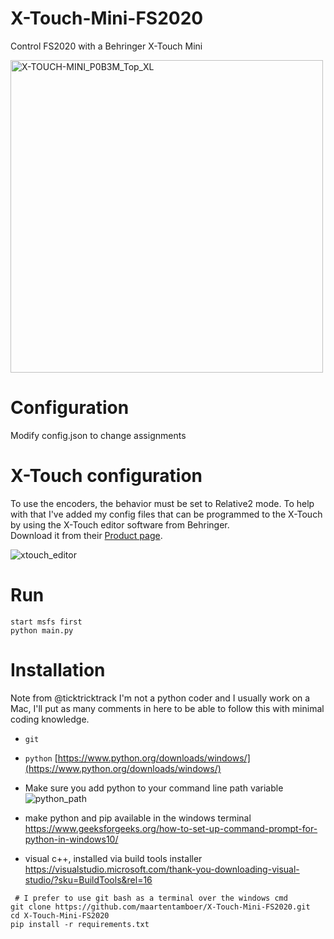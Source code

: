 # X-Touch-Mini-FS2020
Control FS2020 with a Behringer X-Touch Mini

<img src="https://user-images.githubusercontent.com/82336/96199071-7e8d7e80-0f4e-11eb-97e7-30d4527aa112.png" alt="X-TOUCH-MINI_P0B3M_Top_XL" width="500">

# Configuration
Modify config.json to change assignments

# X-Touch configuration
To use the encoders, the behavior must be set to Relative2 mode.
To help with that I've added my config files that can be programmed to the X-Touch by using the
X-Touch editor software from Behringer.  
Download it from their [Product page](https://www.behringer.com/product.html?modelCode=P0B3M).

![xtouch_editor](https://user-images.githubusercontent.com/82336/96199074-7fbeab80-0f4e-11eb-9bb6-bf8b912a0fb2.png)

# Run

```
start msfs first
python main.py
```

# Installation

Note from @ticktricktrack
I'm not a python coder and I usually work on a Mac, I'll put as many comments in here to be able to follow this with minimal coding knowledge.

- `git`
- `python` [https://www.python.org/downloads/windows/](https://www.python.org/downloads/windows/)
- Make sure you add python to your command line path variable
![python_path](https://user-images.githubusercontent.com/82336/96336775-1045da80-107a-11eb-8b4e-bd80fd6b170d.png)

- make python and pip available in the windows terminal https://www.geeksforgeeks.org/how-to-set-up-command-prompt-for-python-in-windows10/
- visual c++, installed via build tools installer https://visualstudio.microsoft.com/thank-you-downloading-visual-studio/?sku=BuildTools&rel=16

```
 # I prefer to use git bash as a terminal over the windows cmd
git clone https://github.com/maartentamboer/X-Touch-Mini-FS2020.git
cd X-Touch-Mini-FS2020
pip install -r requirements.txt
```
